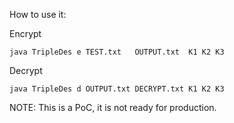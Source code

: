 How to use it:

Encrypt
```
java TripleDes e TEST.txt   OUTPUT.txt  K1 K2 K3
```

Decrypt
```
java TripleDes d OUTPUT.txt DECRYPT.txt K1 K2 K3
```

NOTE: This is a PoC, it is not ready for production.

